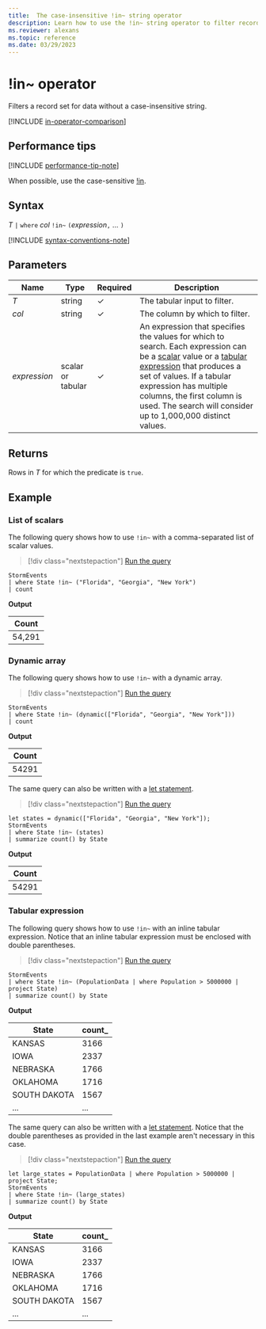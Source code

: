 ```yaml
---
title:  The case-insensitive !in~ string operator
description: Learn how to use the !in~ string operator to filter records for data without a case-insensitive string.
ms.reviewer: alexans
ms.topic: reference
ms.date: 03/29/2023
---
```

# !in~ operator

Filters a record set for data without a case-insensitive string.

[!INCLUDE [in-operator-comparison](../../includes/in-operator-comparison.md)]

## Performance tips

[!INCLUDE [performance-tip-note](../../includes/performance-tip-note.md)]

When possible, use the case-sensitive [!in](not-in-cs-operator.md).

## Syntax

*T* `|` `where` *col* `!in~` `(`*expression*`,` ... `)`

[!INCLUDE [syntax-conventions-note](../../includes/syntax-conventions-note.md)]

## Parameters

| Name | Type | Required | Description |
|--|--|--|--|
| *T* | string | &check; | The tabular input to filter.|
| *col* | string | &check; | The column by which to filter.|
| *expression* | scalar or tabular | &check; | An expression that specifies the values for which to search. Each expression can be a [scalar](scalar-data-types/index.md) value or a [tabular expression](tabularexpressionstatements.md) that produces a set of values. If a tabular expression has multiple columns, the first column is used. The search will consider up to 1,000,000 distinct values. |

## Returns

Rows in *T* for which the predicate is `true`.

## Example

### List of scalars

The following query shows how to use `!in~` with a comma-separated list of scalar values.

> [!div class="nextstepaction"]
> <a href="https://dataexplorer.azure.com/clusters/help/databases/Samples?query=H4sIAAAAAAAAAwsuyS/KdS1LzSspVuCqUSjPSC1KVQguSSxJVVDMzKtT0FByy8kvykxJVNJRUHJPzS9KzwQz/VLLFSLzi7KVNEHakvNL80oA5o2K+ksAAAA=" target="_blank">Run the query</a>

```kusto
StormEvents 
| where State !in~ ("Florida", "Georgia", "New York") 
| count
```

**Output**

|Count|
|---|
|54,291|  

### Dynamic array

The following query shows how to use `!in~` with a dynamic array.

> [!div class="nextstepaction"]
> <a href="https://dataexplorer.azure.com/clusters/help/databases/Samples?query=H4sIAAAAAAAAAwsuyS/KdS1LzSspVuCqUSjPSC1KVQguSSxJVVDMzKtT0EipzEvMzUzWiFZyy8kvykxJVNJRUHJPzS9KzwQz/VLLFSLzi7KVYjU1QSYk55fmlQAAs+z4r1YAAAA=" target="_blank">Run the query</a>

```kusto
StormEvents 
| where State !in~ (dynamic(["Florida", "Georgia", "New York"])) 
| count
```

**Output**

|Count|
|---|
|54291|  

The same query can also be written with a [let statement](let-statement.md).

> [!div class="nextstepaction"]
> <a href="https://dataexplorer.azure.com/clusters/help/databases/Samples?query=H4sIAAAAAAAAAyWMvQrCQBAG+zzF51V34BtISrWzSSXB4kwWXczdwt7GEJE8uz/pBmaYgQzFolFBjX7OMXHnW3cYRLmPbgt3JNEb//FEE86iD3cJu6ox0bR/UraC6o3pTkpofitsOC/w6zZ8XRlTisovQidjNh9wndf0A62lrc5/AAAA" target="_blank">Run the query</a>

```kusto
let states = dynamic(["Florida", "Georgia", "New York"]);
StormEvents 
| where State !in~ (states)
| summarize count() by State
```

**Output**

|Count|
|---|
|54291|

### Tabular expression

The following query shows how to use `!in~` with an inline tabular expression. Notice that an inline tabular expression must be enclosed with double parentheses.

> [!div class="nextstepaction"]
> <a href="https://dataexplorer.azure.com/clusters/help/databases/Samples?query=H4sIAAAAAAAAAwsuyS/KdS1LzSspVuCqUSjPSC1KVQguSSxJVVDMzKtT0NAIyC8ozUksyczPc0ksSVSAqUEIK9gpmBqAAVCyoCg/KzW5BGKEpibQyOLS3NzEosyqVIXk/NK8Eg1NhaRKiDQAEmmU0nwAAAA=" target="_blank">Run the query</a>

```kusto
StormEvents 
| where State !in~ (PopulationData | where Population > 5000000 | project State)
| summarize count() by State
```

**Output**

|State|count_|
|--|--|
|KANSAS|3166|
|IOWA|2337|
|NEBRASKA|1766|
|OKLAHOMA|1716|
|SOUTH DAKOTA|1567|
|...|...|

The same query can also be written with a [let statement](let-statement.md). Notice that the double parentheses as provided in the last example aren't necessary in this case.

> [!div class="nextstepaction"]
> <a href="https://dataexplorer.azure.com/clusters/help/databases/Samples?query=H4sIAAAAAAAAA8tJLVHISSxKT40vLkksSS1WsFUIyC8ozUksyczPc0ksSVSoUSjPSC1KRRJWsFMwNQADoGRBUX5WanKJQjBIuzVXcEl+Ua5rWWpeSbECF0wrWE5BMTOvTkED2TJNoIri0tzcxKLMqlSF5PzSvBINTYWkSogGANAXanqbAAAA" target="_blank">Run the query</a>

```kusto
let large_states = PopulationData | where Population > 5000000 | project State;
StormEvents 
| where State !in~ (large_states)
| summarize count() by State
```

**Output**

|State|count_|
|--|--|
|KANSAS|3166|
|IOWA|2337|
|NEBRASKA|1766|
|OKLAHOMA|1716|
|SOUTH DAKOTA|1567|
|...|...|

